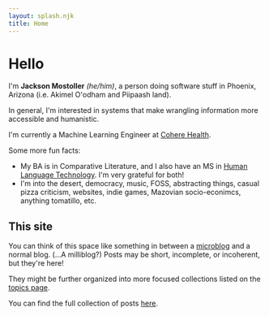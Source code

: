 ```yaml
---
layout: splash.njk
title: Home
---
```

# Hello
I'm <strong>Jackson Mostoller</strong> <em>(he/him)</em>, a person doing software stuff in Phoenix, Arizona (i.e. Akimel O'odham and Piipaash land).

In general, I'm interested in systems that make wrangling information more accessible and humanistic.

I'm currently a Machine Learning Engineer at [Cohere Health](https://coherehealth.com).

Some more fun facts:
- My BA is in Comparative Literature, and I also have an MS in [Human Language Technology](https://linguistics.arizona.edu/ms-hlt). I'm very grateful for both!
- I'm into the desert, democracy, music, FOSS, abstracting things, casual pizza criticism, websites, indie games, Mazovian socio-econimcs, anything tomatillo, etc.

## This site
You can think of this space like something in between a [microblog](https://en.wikipedia.org/wiki/Microblogging) and a normal blog. (…A milliblog?) Posts may be short, incomplete, or incoherent, but they're here!

They might be further organized into more focused collections listed on the [topics page](/topics/).

You can find the full collection of posts [here](/posts/).